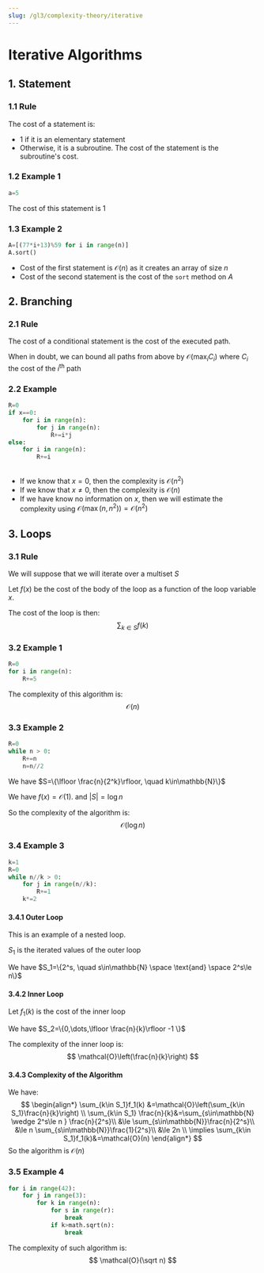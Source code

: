 ```yaml
---
slug: /gl3/complexity-theory/iterative
---
```


# Iterative Algorithms

## 1. Statement

### 1.1 Rule

The cost of a statement is:

- $1$ if it is an elementary statement
- Otherwise, it is a subroutine. The cost of the statement is the subroutine's cost.

### 1.2 Example 1

```python
a=5
```

The cost of this statement is $1$

### 1.3 Example 2

```python
A=[(77*i+13)%59 for i in range(n)]
A.sort()
```

- Cost of the first statement is $\mathcal{O}(n)$ as it creates an array of size $n$
- Cost of the second statement is the cost of the `sort` method on $A$

## 2. Branching

### 2.1 Rule

The cost of a conditional statement is the cost of the executed path.

When in doubt, we can bound all paths from above by $\mathcal{O}(\max_i C_i)$ where $C_i$ the cost of the $i^\text{th}$ path

### 2.2 Example

```python
R=0
if x==0:
    for i in range(n):
        for j in range(n):
            R+=i*j
else:
    for i in range(n):
        R+=i
            
```

- If we know that $x=0$, then the complexity is $\mathcal{O}(n^2)$
- If we know that $x\ne 0$, then the complexity is $\mathcal{O}(n)$
- If we have know no information on $x$, then we will estimate the complexity using $\mathcal{O}(\max(n,n^2))=\mathcal{O}(n^2)$

## 3. Loops

### 3.1 Rule

We will suppose that we will iterate over a multiset $S$

Let $f(x)$ be the cost of the body of the loop as a function of the loop variable $x$.

The cost of the loop is then:
$$
\sum_{k\in S} f(k)
$$

### 3.2 Example 1

```python
R=0
for i in range(n):
    R+=5
```

The complexity of this algorithm is:
$$
\mathcal{O}(n)
$$

### 3.3 Example 2

```python
R=0
while n > 0:
    R+=n
    n=n//2
```

We have $S=\{\lfloor \frac{n}{2^k}\rfloor, \quad k\in\mathbb{N}\}$

We have $f(x)=\mathcal{O}(1).$ and $\lvert S \rvert= \log n$

So the complexity of the algorithm is:
$$
\mathcal{O}(\log n)
$$

### 3.4 Example 3

```python
k=1
R=0
while n//k > 0:
    for j in range(n//k):
        R+=1
    k*=2
```

#### 3.4.1 Outer Loop

This is an example of a nested loop.

$S_1$ is the iterated values of the outer loop

We have $S_1=\{2^s, \quad s\in\mathbb{N} \space \text{and} \space 2^s\le n\}$

#### 3.4.2 Inner Loop

Let $f_1(k)$ is the cost of the inner loop

We have $S_2=\{0,\dots,\lfloor \frac{n}{k}\rfloor -1 \}$

The complexity of the inner loop is:
$$
\mathcal{O}\left(\frac{n}{k}\right)
$$

#### 3.4.3 Complexity of the Algorithm

We have:
$$
\begin{align*}
\sum_{k\in S_1}f_1(k)
&=\mathcal{O}\left(\sum_{k\in S_1}\frac{n}{k}\right) \\
\sum_{k\in S_1} \frac{n}{k}&=\sum_{s\in\mathbb{N} \wedge 2^s\le n } \frac{n}{2^s}\\
&\le \sum_{s\in\mathbb{N}}\frac{n}{2^s}\\
&\le n \sum_{s\in\mathbb{N}}\frac{1}{2^s}\\
&\le 2n \\
\implies \sum_{k\in S_1}f_1(k)&=\mathcal{O}(n)
\end{align*}
$$
So the algorithm is $\mathcal{O}(n)$

### 3.5 Example 4

```python
for i in range(42):
    for j in range(3):
        for k in range(n):
            for s in range(r):
                break
            if k>math.sqrt(n):
                break
```

The complexity of such algorithm is:
$$
\mathcal{O}(\sqrt n)
$$
